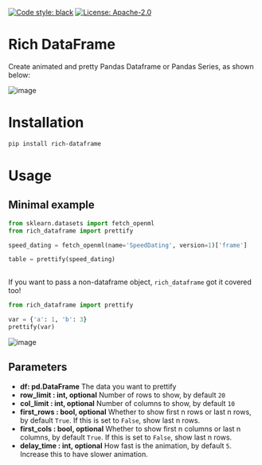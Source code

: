 [![Code style: black](https://img.shields.io/badge/code%20style-black-000000.svg)](https://github.com/ambv/black)
[![License: Apache-2.0](https://img.shields.io/badge/Apache-2.0%20v3-blue.svg)](https://github.com/khuyentran1401/rich-dataframe/blob/master/LICENSE)

# Rich DataFrame

Create animated and pretty Pandas Dataframe or Pandas Series, as shown below:

![image](https://github.com/khuyentran1401/rich-dataframe/blob/master/images/prettify_table.gif?raw=True)

# Installation
```bash
pip install rich-dataframe
```
# Usage
## Minimal example
```python
from sklearn.datasets import fetch_openml
from rich_dataframe import prettify

speed_dating = fetch_openml(name='SpeedDating', version=1)['frame']

table = prettify(speed_dating)
    
```

If you want to pass a non-dataframe object, `rich_dataframe` got it covered too!
```python 
from rich_dataframe import prettify

var = {'a': 1, 'b': 3}
prettify(var)
```
![image](https://github.com/khuyentran1401/rich-dataframe/blob/master/images/non_dataframe.png?raw=True)
## Parameters
* **df: pd.DataFrame**
The data you want to prettify
* **row_limit : int, optional**
    Number of rows to show, by default `20`
* **col_limit : int, optional**
    Number of columns to show, by default `10`
* **first_rows : bool, optional**
    Whether to show first n rows or last n rows, by default `True`. If this is set to `False`, show last n rows.
* **first_cols : bool, optional**
    Whether to show first n columns or last n columns, by default `True`. If this is set to `False`, show last n rows.
* **delay_time : int, optional**
    How fast is the animation, by default `5`. Increase this to have slower animation.

